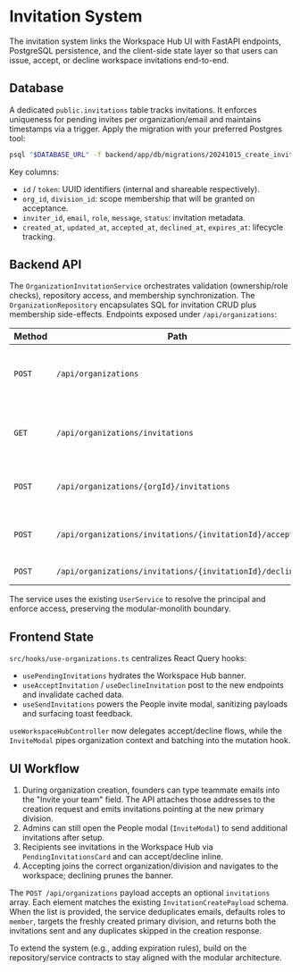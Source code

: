 # Invitation System

The invitation system links the Workspace Hub UI with FastAPI endpoints, PostgreSQL persistence, and the client-side state layer so that users can issue, accept, or decline workspace invitations end-to-end.

## Database

A dedicated `public.invitations` table tracks invitations. It enforces uniqueness for pending invites per organization/email and maintains timestamps via a trigger. Apply the migration with your preferred Postgres tool:

```bash
psql "$DATABASE_URL" -f backend/app/db/migrations/20241015_create_invitations.sql
```

Key columns:

- `id` / `token`: UUID identifiers (internal and shareable respectively).
- `org_id`, `division_id`: scope membership that will be granted on acceptance.
- `inviter_id`, `email`, `role`, `message`, `status`: invitation metadata.
- `created_at`, `updated_at`, `accepted_at`, `declined_at`, `expires_at`: lifecycle tracking.

## Backend API

The `OrganizationInvitationService` orchestrates validation (ownership/role checks), repository access, and membership synchronization. The `OrganizationRepository` encapsulates SQL for invitation CRUD plus membership side-effects. Endpoints exposed under `/api/organizations`:

| Method | Path | Description |
| --- | --- | --- |
| `POST` | `/api/organizations` | Create an organization and optionally queue invitation emails. |
| `GET` | `/api/organizations/invitations` | List pending invitations for the authenticated principal. |
| `POST` | `/api/organizations/{orgId}/invitations` | Batch-create invitations (admins/owners only). |
| `POST` | `/api/organizations/invitations/{invitationId}/accept` | Accept a pending invite and join the organization. |
| `POST` | `/api/organizations/invitations/{invitationId}/decline` | Decline a pending invite. |

The service uses the existing `UserService` to resolve the principal and enforce access, preserving the modular-monolith boundary.

## Frontend State

`src/hooks/use-organizations.ts` centralizes React Query hooks:

- `usePendingInvitations` hydrates the Workspace Hub banner.
- `useAcceptInvitation` / `useDeclineInvitation` post to the new endpoints and invalidate cached data.
- `useSendInvitations` powers the People invite modal, sanitizing payloads and surfacing toast feedback.

`useWorkspaceHubController` now delegates accept/decline flows, while the `InviteModal` pipes organization context and batching into the mutation hook.

## UI Workflow

1. During organization creation, founders can type teammate emails into the "Invite your team" field. The API attaches those addresses to the creation request and emits invitations pointing at the new primary division.
2. Admins can still open the People modal (`InviteModal`) to send additional invitations after setup.
3. Recipients see invitations in the Workspace Hub via `PendingInvitationsCard` and can accept/decline inline.
4. Accepting joins the correct organization/division and navigates to the workspace; declining prunes the banner.

The `POST /api/organizations` payload accepts an optional `invitations` array. Each element matches the existing `InvitationCreatePayload` schema. When the list is provided, the service deduplicates emails, defaults roles to `member`, targets the freshly created primary division, and returns both the invitations sent and any duplicates skipped in the creation response.

To extend the system (e.g., adding expiration rules), build on the repository/service contracts to stay aligned with the modular architecture.
